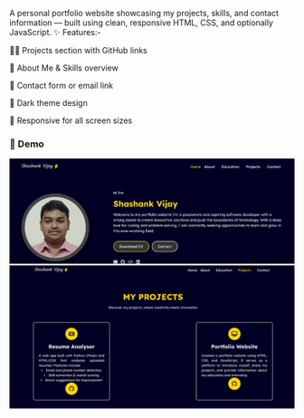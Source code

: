 A personal portfolio website showcasing my projects, skills, and contact information — built using clean, responsive HTML, CSS, and optionally JavaScript.
✨ Features:-

🧑‍💻 Projects section with GitHub links

📜 About Me & Skills overview

💬 Contact form or email link

🌙 Dark theme design

📱 Responsive for all screen sizes

### 📸 Demo

![Homepage Screenshot](images/1.png)
![Projects Section](images/2.png)
